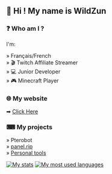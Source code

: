 ## 👋 Hi ! My name is WildZun

### ❓ Who am I ?
I'm: 

» Français/French  
» 🎬 Twitch Affiliate Streamer  
» 💻 Junior Developer  
» 🎮 Minecraft Player  

### 🌐 My website  
➡ [Click Here](https://wildzun.fr/)

### ⌨ My projects

» Pterobot  
» [panel.rip](https://panel.rip)  
» [Personal tools](https://tools.enzodufour.fr)

[![My stats](https://github-readme-stats.vercel.app/api?username=wildzun)]()
[![My most used languages](https://github-readme-stats.vercel.app/api/top-langs/?username=wildzun&langs_count=5)]()
